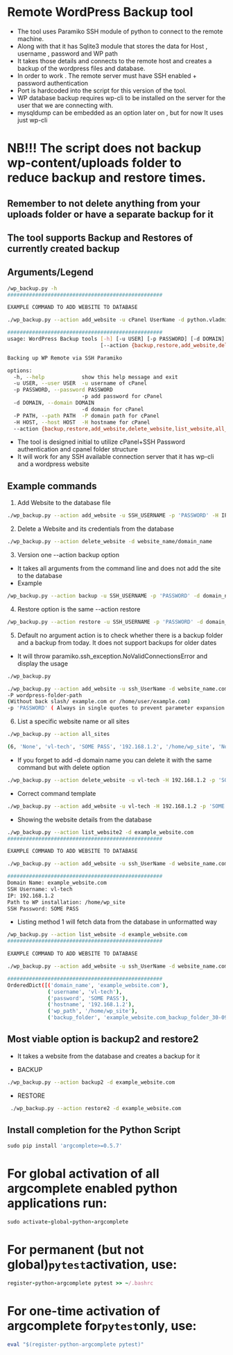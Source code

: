 # Remote WordPress Backup tool
- The tool uses Paramiko SSH module of python to connect to the remote machine.
- Along with that it has Sqlite3 module that stores the data for Host , username , password and WP path 
- It takes those details and connects to the remote host and creates a backup of the wordpress files and database.
- In order to work . The remote server must have SSH enabled + password authentication
- Port is hardcoded into the script for this version of the tool.
- WP database backup requires wp-cli to be installed on the server for the user that we are connecting with.
- mysqldump can be embedded as an option later on , but for now It uses just wp-cli

# NB!!! The script does not backup wp-content/uploads folder to reduce backup and restore times.
## Remember to not delete anything from your uploads folder or have a separate backup for it
## The tool supports Backup and Restores of currently created backup
## Arguments/Legend
```bash
/wp_backup.py -h
##################################################

EXAMPLE COMMAND TO ADD WEBSITE TO DATABASE

./wp_backup.py --action add_website -u cPanel UserName -d python.vladmin.top -P wordpress-folder-path (Without back slash/ example.com or /home/user/example.com) -p 'PASSWORD' ( Always in single quotes to prevent parameter expansion! ) -H HOST/IP

##################################################
usage: WordPress Backup tools [-h] [-u USER] [-p PASSWORD] [-d DOMAIN] [-P PATH] [-H HOST]
                              [--action {backup,restore,add_website,delete_website,list_website,all_sites,check,restore2,list_website2,backup2}]

Backing up WP Remote via SSH Paramiko

options:
  -h, --help            show this help message and exit
  -u USER, --user USER  -u username of cPanel
  -p PASSWORD, --password PASSWORD
                        -p add password for cPanel
  -d DOMAIN, --domain DOMAIN
                        -d domain for cPanel
  -P PATH, --path PATH  -P domain path for cPanel
  -H HOST, --host HOST  -H hostname for cPanel
  --action {backup,restore,add_website,delete_website,list_website,all_sites,check,restore2,list_website2,backup2}

```
 - The tool is designed initial to utilize cPanel+SSH Password authentication and cpanel folder structure
 - It will work for any SSH available connection server that it has wp-cli and a wordpress website

## Example commands
1. Add Website to the database file 
```bash
./wp_backup.py --action add_website -u SSH_USERNAME -p 'PASSWORD' -H IP/Hostname -d domain_name -P WP_PATH 
```
2. Delete a Website and its credentials from the database


```bash
./wp_backup.py --action delete_website -d website_name/domain_name

```

3. Version one --action backup option
 - It takes all arguments from the command line and does not add the site to the database
 - Example

```bash
/wp_backup.py --action backup -u SSH_USERNAME -p 'PASSWORD' -d domain_name/websitename -P /home/path/to/wp -H IP/Hostname

```

4. Restore option is the same --action restore 

```bash
/wp_backup.py --action restore -u SSH_USERNAME -p 'PASSWORD' -d domain_name/websitename -P /home/path/to/wp -H IP/Hostname

```
5. Default no argument action is to check whether there is a backup folder and a backup from today. It does not support backups for older dates
 - It will throw paramiko.ssh_exception.NoValidConnectionsError and display the usage
```bash
./wp_backup.py

./wp_backup.py --action add_website -u ssh_UserName -d website_name.com 
-P wordpress-folder-path 
(Without back slash/ example.com or /home/user/example.com) 
-p 'PASSWORD' ( Always in single quotes to prevent parameter expansion! ) -H HOST/IP
```

6. List a specific website name or all sites

```bash
./wp_backup.py --action all_sites

(6, 'None', 'vl-tech', 'SOME PASS', '192.168.1.2', '/home/wp_site', 'None_backup_folder_30-09-2024')

```
 - If you forget to add -d domain name you can delete it with the same command but with delete option

```bash
./wp_backup.py --action delete_website -u vl-tech -H 192.168.1.2 -p 'SOME PASS' -P /home/wp_site

```

- Correct command template 

```bash
./wp_backup.py --action add_website -u vl-tech -H 192.168.1.2 -p 'SOME PASS' -P /home/wp_site -d example_website.com

```

- Showing the website details from the database 

```bash
./wp_backup.py --action list_website2 -d example_website.com
##################################################

EXAMPLE COMMAND TO ADD WEBSITE TO DATABASE

./wp_backup.py --action add_website -u ssh_UserName -d website_name.com -P wordpress-folder-path (Without back slash/ example.com or /home/user/example.com) -p 'PASSWORD' ( Always in single quotes to prevent parameter expansion! ) -H HOST/IP

##################################################
Domain Name: example_website.com
SSH Username: vl-tech
IP: 192.168.1.2
Path to WP installation: /home/wp_site
SSH Password: SOME PASS

```
- Listing method 1 will fetch data from  the database in  unformatted way

```bash
/wp_backup.py --action list_website -d example_website.com
##################################################

EXAMPLE COMMAND TO ADD WEBSITE TO DATABASE

./wp_backup.py --action add_website -u ssh_UserName -d website_name.com -P wordpress-folder-path (Without back slash/ example.com or /home/user/example.com) -p 'PASSWORD' ( Always in single quotes to prevent parameter expansion! ) -H HOST/IP

##################################################
OrderedDict([('domain_name', 'example_website.com'),
             ('username', 'vl-tech'),
             ('password', 'SOME PASS'),
             ('hostname', '192.168.1.2'),
             ('wp_path', '/home/wp_site'),
             ('backup_folder', 'example_website.com_backup_folder_30-09-2024')])
```

## Most viable option is backup2 and restore2
- It takes a website from the database and creates a backup for it

- BACKUP
```bash
./wp_backup.py --action backup2 -d example_website.com
```
- RESTORE
```bash
 ./wp_backup.py --action restore2 -d example_website.com
```


## Install completion for the Python Script

```ruby
sudo pip install 'argcomplete>=0.5.7'
```

# For global activation of all argcomplete enabled python applications run:


```ruby
sudo activate-global-python-argcomplete
```

# For permanent (but not global)`pytest`activation, use:

```ruby
register-python-argcomplete pytest >> ~/.bashrc
```

# For one-time activation of argcomplete for`pytest`only, use:

```ruby
eval "$(register-python-argcomplete pytest)"
```
